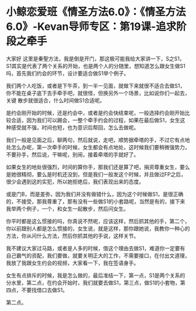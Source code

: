 # 小鲸恋爱班《情圣方法6.0》：《情圣方法6.0》-Kevan导师专区：第19课-追求阶段之牵手

大家好 这里是秦聖方法，我是倒是开门，那这极可能我给大家讲一下，S之S1，S1其实是代表了两个关系的开始，也是两个人的分随里，想知道怎么跟女生做S1吗，首先我们约会的环节，设计要适合做S1举个例子。

我们两个人吃饭，或者是下午茶，到一半一见面，就做下来就很不适合去做S1，你不能在桌子底下去手牵手吧，就很怪，但换另外一个场景，比如说你们一起去，关键 散步就很适合，什么时间做S1合适呢。

是约会刚开始的时候，还是约会中，或者是约会快结束呢，一般选择约会刚开始比较合适，因为我们可以踢会，一整个牵手约会的过程，如果在最后做S1，女生这种感受就不强，时间也短，也为意识后帮回，怎么去做呢。

我们一般是见面之后，聊两句，然后就说，走吧，顺势据牵塔的手，不过它有点地处怎么办呢，第一次牵手的时候，女生都会有点地处，这时候我们要稍微强势力，不要孙手，然后说，干嘛呢，别闹，接着牵塔的手就好了。

如果女生的地处很强烈，时间的算你手，那我们还是算了吧，捐资尊重女生，要么是她很精彻，要么是时机还没到，但是我们一般发这个时候，并且做过FP之后，很少会遇到这的实犯，所以她拒绝后，我们表现出来的态度。

或是门B，而是差弥，因为我们并没有做错什么，因为这个时候做S1，是很正确的，不接受，那我尊重了，那有没有一些做S1的小套路呢，当然是有的，接下来我举两个例子，一个，和女生一起散步，然后问女生。

你平时都是这么惯接的吗，你真说不然呢，应该这样，然后抓其他的手，第二个，你以前跟别人都是怎么惯接的，女生说，就是这样，那你跟她说，我教你一种心的方法，你从问什么方法，然后你抓其他的手说，这样关节。

我不建议大家过马路，或者是人多的时候，借这个理由去做S1，难道你一定要有自己霸气的资配，我们要做，就要关明正大的工作，不需要接口，在付出文道理，我放了我跟女生约会的视频，大家看一下，我在签语身手。

女生有点排斥的时候，我是怎么做的，最后准结一下，第一点，S1是两个关系的分水里，第二点，在约会开始时，我们就要去做S1，第三点，做S1的小套物，第四点，不要找借口去做S1。

第二点。